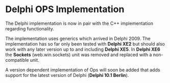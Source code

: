 # Delphi OPS Implementation #

The Delphi implementation is now in pair with the C++ implementation regarding functionality.

The implementation uses generics which arrived in Delphi 2009.
The implementation has so far only been tested with **Delphi XE2** but should also work with any later version up to and including **Delphi XE5**. In **Delphi XE6** the **Sockets** (web.win.sockets) unit was removed and replaced with a non-compatible unit.

A version dependent implementation of Ops will soon be added that adds support for the latest version of Delphi (**Delphi 10.1 Berlin**).

